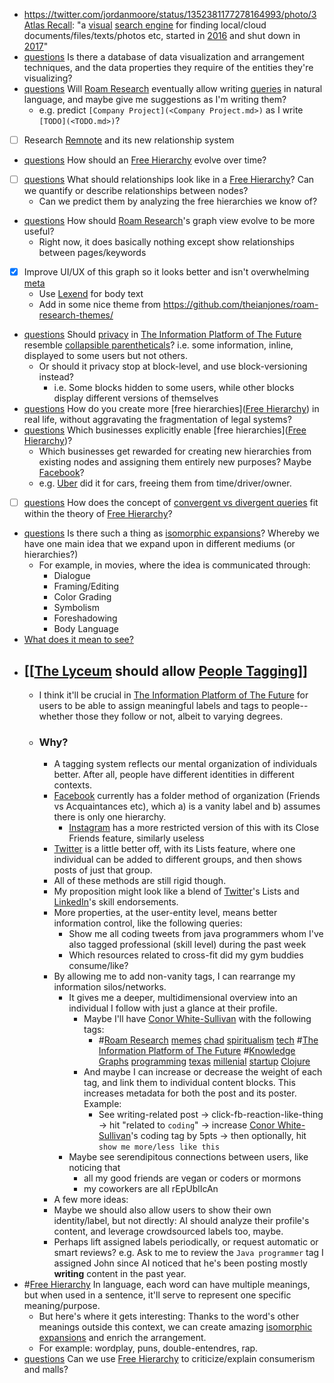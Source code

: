 - https://twitter.com/jordanmoore/status/1352381177278164993/photo/3 [Atlas Recall](<Atlas Recall.md>): "a [visual]([visualizer](<visualizer.md>)) [search engine](<search engine.md>) for finding local/cloud documents/files/texts/photos etc, started in [2016](<2016.md>) and shut down in [2017](<2017.md>)"
- [questions](<questions.md>) Is there a database of data visualization and arrangement  techniques, and the data properties they require of the entities they're visualizing?
- [questions](<questions.md>) Will [Roam Research](<Roam Research.md>) eventually allow writing [queries](<queries.md>) in natural language, and maybe give me suggestions as I'm writing them?
    - e.g. predict `[Company Project](<Company Project.md>)` as I write `[TODO](<TODO.md>)`?
- [ ] Research [Remnote](<Remnote.md>) and its new relationship system
- [questions](<questions.md>) How should an [Free Hierarchy](<Free Hierarchy.md>) evolve over time?
- [ ] [questions](<questions.md>) What should relationships look like in a [Free Hierarchy](<Free Hierarchy.md>)? Can we quantify or describe relationships between nodes? 
    - Can we predict them by analyzing the free hierarchies we know of?
- [questions](<questions.md>) How should [Roam Research](<Roam Research.md>)'s graph view evolve to be more useful?
    - Right now, it does basically nothing except show relationships between pages/keywords
- [x] Improve UI/UX of this graph so it looks better and isn't overwhelming [meta](<meta.md>)
    - Use [Lexend](<Lexend.md>) for body text
    - Add in some nice theme from https://github.com/theianjones/roam-research-themes/
- [questions](<questions.md>) Should [privacy](<privacy.md>) in [The Information Platform of The Future](<The Information Platform of The Future.md>) resemble [collapsible parentheticals](<collapsible parentheticals.md>)? i.e. some information, inline, displayed to some users but not others.
    - Or should it privacy stop at block-level, and use block-versioning instead?
        - i.e. Some blocks hidden to some users, while other blocks display different versions of themselves
- [questions](<questions.md>) How do you create more [free hierarchies]([Free Hierarchy](<Free Hierarchy.md>)) in real life, without aggravating the fragmentation of legal systems? 
- [questions](<questions.md>) Which businesses explicitly enable [free hierarchies]([Free Hierarchy](<Free Hierarchy.md>))? 
    - Which businesses get rewarded for creating new hierarchies from existing nodes and assigning them entirely new purposes? Maybe [Facebook](<Facebook.md>)?
    - e.g. [Uber](<Uber.md>) did it for cars, freeing them from time/driver/owner.
- [ ] [questions](<questions.md>) How does the concept of [convergent vs divergent queries](<convergent vs divergent queries.md>) fit within the theory of [Free Hierarchy](<Free Hierarchy.md>)?
- [questions](<questions.md>) Is there such a thing as [isomorphic expansions](<isomorphic expansions.md>)? Whereby we have one main idea that we expand upon in different mediums (or hierarchies?)
    - For example, in movies, where the idea is communicated through:
        - Dialogue
        - Framing/Editing
        - Color Grading
        - Symbolism
        - Foreshadowing
        - Body Language
- [What does it mean to see?](<What does it mean to see?.md>)
- ## [[[The Lyceum](<[[The Lyceum.md>) should allow [People Tagging](<People Tagging.md>)]]
    - I think it'll be crucial in [The Information Platform of The Future](<The Information Platform of The Future.md>) for users to be able to assign meaningful labels and tags to people-- whether those they follow or not, albeit to varying degrees.
    - ### Why?
        - A tagging system reflects our mental organization of individuals better. After all, people have different identities in different contexts. 
        - [Facebook](<Facebook.md>) currently has a folder method of organization (Friends vs Acquaintances etc), which a) is a vanity label and b) assumes there is only one hierarchy.
            - [Instagram](<Instagram.md>) has a more restricted version of this with its Close Friends feature, similarly useless
        - [Twitter](<Twitter.md>) is a little better off, with its Lists feature, where one individual can be added to different groups, and then shows posts of just that group. 
        - All of these methods are still rigid though.
        - My proposition might look like a blend of [Twitter](<Twitter.md>)'s Lists and [LinkedIn](<LinkedIn.md>)'s skill endorsements.
        - More properties, at the user-entity level, means better information control, like the following queries:
            - Show me all coding tweets from java programmers whom I've also tagged professional (skill level) during the past week
            - Which resources related to cross-fit did my gym buddies consume/like?
        - By allowing me to add non-vanity tags, I can rearrange my information silos/networks.
            - It gives me a deeper, multidimensional overview into an individual I follow with just a glance at their profile. 
                - Maybe I'll have [Conor White-Sullivan](<Conor White-Sullivan.md>) with the following tags:
                    - #[Roam Research](<Roam Research.md>) [memes](<memes.md>) [chad](<chad.md>) [spiritualism](<spiritualism.md>) [tech](<tech.md>) #[The Information Platform of The Future](<The Information Platform of The Future.md>) #[Knowledge Graphs](<Knowledge Graphs.md>) [programming](<programming.md>) [texas](<texas.md>) [millenial](<millenial.md>) [startup](<startup.md>) [Clojure](<Clojure.md>)
                - And maybe I can increase or decrease the weight of each tag, and link them to individual content blocks. This increases metadata for both the post and its poster. Example:
                    - See writing-related post -> click-fb-reaction-like-thing -> hit "related to `coding`" -> increase [Conor White-Sullivan](<Conor White-Sullivan.md>)'s coding tag by 5pts -> then optionally,  hit `show me more/less like this`
            - Maybe see serendipitous connections between users, like noticing that 
                - all my good friends are vegan or coders or mormons
                - my coworkers are all rEpUblIcAn
        - A few more ideas: 
        - Maybe we should also allow users to show their own identity/label, but not directly: AI should analyze their profile's content, and leverage crowdsourced labels too, maybe. 
        - Perhaps lift assigned labels periodically, or request automatic or smart reviews? e.g. Ask to me to review the `Java programmer` tag I assigned John since AI noticed that he's been posting mostly __writing__ content in the past year.
- #[Free Hierarchy](<Free Hierarchy.md>) In language, each word can have multiple meanings, but when used in a sentence, it'll serve to represent one specific meaning/purpose. 
    - But here's where it gets interesting: Thanks to the word's other meanings outside this context, we can create amazing [isomorphic expansions](<isomorphic expansions.md>) and enrich the arrangement.
    - For example: wordplay, puns, double-entendres, rap. 
- [questions](<questions.md>) Can we use [Free Hierarchy](<Free Hierarchy.md>) to criticize/explain consumerism and malls?
